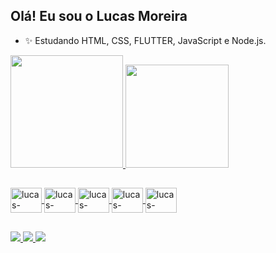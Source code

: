 ## Olá! Eu sou o Lucas Moreira

- ✨ Estudando HTML, CSS, FLUTTER, JavaScript e Node.js.

<div>
     <a href="https://github.com/Lucasmoreira011">
     <img height="180em" src="https://github-readme-stats.vercel.app/api?username=lucasmoreira011&show_icons=true&theme=dracula&include_all_commits=true&count_private=true"/>
     <img height="165" src="https://github-readme-stats.vercel.app/api/top-langs/?username=lucasmoreira011&layout=compact&langs_count=16&theme=dracula"/>   
</div>
  
  ##
  
  <div>
    <img align="center" alt="lucas-HTML" height="40" width="50" src="https://cdn.jsdelivr.net/gh/devicons/devicon/icons/html5/html5-original.svg" />
    <img align="center" alt="lucas-HTML" height="40" width="50" src="https://cdn.jsdelivr.net/gh/devicons/devicon/icons/css3/css3-original.svg" />
    <img align="center" alt="lucas-HTML" height="40" width="50" src="https://cdn.jsdelivr.net/gh/devicons/devicon/icons/flutter/flutter-original.svg" />
    <img align="center" alt="lucas-HTML" height="40" width="50" src="https://cdn.jsdelivr.net/gh/devicons/devicon/icons/javascript/javascript-original.svg" />
    <img align="center" alt="lucas-HTML" height="40" width="50" src="https://cdn.jsdelivr.net/gh/devicons/devicon/icons/nodejs/nodejs-original.svg" />
    
  </div>
  
  ##
  
  <div>
    <a href="https://www.instagram.com/lcs_carv77/" target="blank"><img src="https://img.shields.io/badge/Instagram-E4405F?style=for-the-badge&logo=instagram&logoColor=white">
    <a href="mailto:contatolucascarv@gmail.com" target="blank"><img src="https://img.shields.io/badge/Gmail-D14836?style=for-the-badge&logo=gmail&logoColor=white">
    <a href="https://www.linkedin.com/in/lucas-moreira-684090133/" target="blank"><img src="https://img.shields.io/badge/LinkedIn-0077B5?style=for-the-badge&logo=linkedin&logoColor=white"
                                                                                       
  </div>    
